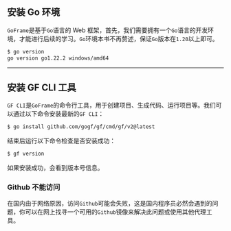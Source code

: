 ## 安装 Go 环境
`GoFrame`是基于`Go`语言的 Web 框架，首先，我们需要拥有一个`Go`语言的开发环境，才能进行后续的学习。`Go`环境本书不再赘述，保证`Go`版本在`1.20`以上即可。
```bash
$ go version
go version go1.22.2 windows/amd64
```

--- 

## 安装 GF CLI 工具
`GF CLI`是`GoFrame`的命令行工具，用于创建项目、生成代码、运行项目等。我们可以通过以下命令安装最新的`GF CLI`：
```bash
$ go install github.com/gogf/gf/cmd/gf/v2@latest
```
结束后运行以下命令检查是否安装成功：
```bash
$ gf version
```
如果安装成功，会看到版本号信息。

### Github 不能访问
在国内由于网络原因，访问`Github`可能会失败，这是国内程序员必然会遇到的问题，你可以在网上找寻一个可用的`Github`镜像来解决此问题或使用其他代理工具。